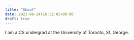 ```yaml
---
title: "About"
date: 2023-08-24T16:31:05+08:00
draft: true
---
```


I am a CS undergrad at the University of Toronto, St. George.
